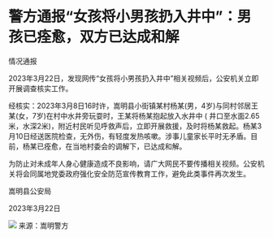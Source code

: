 # 警方通报“女孩将小男孩扔入井中”：男孩已痊愈，双方已达成和解

情况通报

2023年3月22日，发现网传“女孩将小男孩扔入井中”相关视频后，公安机关立即开展调查核实工作。

经核实：2023年3月8日16时许，嵩明县小街镇某村杨某(男，4岁)与同村邻居王某(女，7岁)在村中水井旁玩耍时，王某将杨某抱起放入水井中 (
井口至水面2.65米，水深2米)，附近村民听见呼救声后，立即开展救援，及时将杨某救起。杨某3月10日经送医院检查，无外伤，有轻度发热咳嗽。涉事儿童家长平时无矛盾。目前，杨某已痊愈，在当地村委会的调解下，已达成和解。

为防止对未成年人身心健康造成不良影响，请广大网民不要传播相关视频。公安机关将会同属地党委政府强化安全防范宣传教育工作，避免此类事件再次发生。

嵩明县公安局

2023年3月22日

![](https://inews.gtimg.com/news_bt/Oev5QZIpFozj4q_s8Ep-F9GqSt0g-ULhFgbjbw3K3gdbwAA/1000)
来源：嵩明警方

